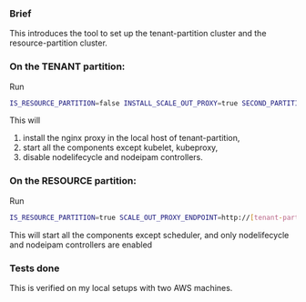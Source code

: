 ### Brief 

This introduces the tool to set up the tenant-partition cluster and the resource-partition cluster.

### On the TENANT partition:

Run 
```bash
IS_RESOURCE_PARTITION=false INSTALL_SCALE_OUT_PROXY=true SECOND_PARTITION_IP=[resource-partition-ip] hack/arktos-up-scale-out-poc.sh
```

This will 
1. install the nginx proxy in the local host of tenant-partition, 
2. start all the components except kubelet, kubeproxy,
3. disable nodelifecycle and nodeipam controllers.

### On the RESOURCE partition:

Run 
```bash
IS_RESOURCE_PARTITION=true SCALE_OUT_PROXY_ENDPOINT=http://[tenant-partition-ip]:8888 hack/arktos-up-scale-out-poc.sh
```

This will start all the components except scheduler, and only nodelifecycle and nodeipam controllers are enabled

### Tests done
This is verified on my local setups with two AWS machines. 

